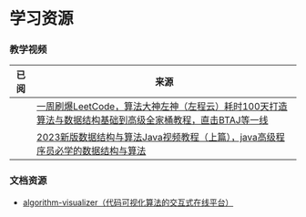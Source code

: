 # 学习资源

### 教学视频

| 已阅  | 来源                                                                                                         |
|-----|------------------------------------------------------------------------------------------------------------|
|     | [一周刷爆LeetCode，算法大神左神（左程云）耗时100天打造算法与数据结构基础到高级全家桶教程，直击BTAJ等一线](https://www.bilibili.com/video/BV13g41157hK) |
|     | [2023新版数据结构与算法Java视频教程（上篇），java高级程序员必学的数据结构与算法](https://www.bilibili.com/video/BV1Lv4y1e7HL)               |

### 文档资源

- [algorithm-visualizer（代码可视化算法的交互式在线平台）](https://github.com/algorithm-visualizer/algorithm-visualizer)

